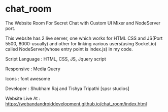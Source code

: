 # chat_room
The Website Room For Secret Chat with Custom UI Mixer and NodeServer port.

This website has 2 live server, one which works for HTML CSS and JS(Port 5500, 8000-usually) and other for linking various users(using Socket.io) called NodeServer(whose entry point is index.js) in my code.

Script Language : HTML, CSS, JS, Jquery script

Responsive : Media Query

Icons : font awesome

Developer : Shubham Raj and Tishya Tripathi [spsr studios]

Website Live At :  https://webandandroiddevelopment.github.io/chat_room/index.html
